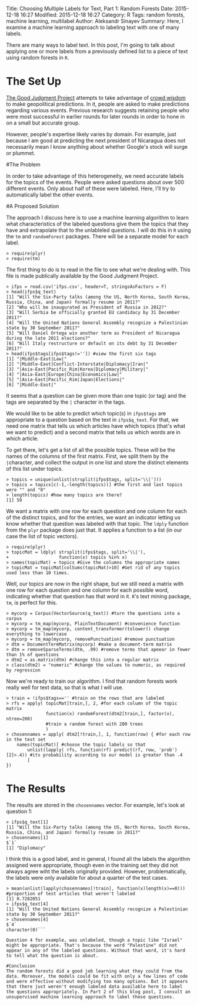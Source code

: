 Title: Choosing Multiple Labels for Text, Part 1: Random Forests
Date: 2015-12-18 16:27
Modified: 2015-12-18 16:27
Category: R
Tags: random forests, machine learning, multilabel
Author: Aleksandr Sinayev
Summary: Here, I examine a machine learning approach to labeling text with one of many labels.

There are many ways to label text. In this post, I'm going to talk about applying one or more labels from a previously defined list to a piece of text using random forests in `R`.

# The Set Up

[The Good Judgment Project](https://www.gjopen.com/) attempts to take advantage of [crowd wisdom](https://en.wikipedia.org/wiki/Wisdom_of_the_crowd) to make geopolitical predictions. In it, people are asked to make predictions regarding various events. Previous research suggests retaining people who were most successful in earlier rounds for later rounds in order to hone in on a small but accurate group.

However, people's expertise likely varies by domain. For example, just because I am good at predicting the next president of Nicaragua does not necessarily mean I know anything about whether Google's stock will surge or plummet. 

#The Problem

In order to take advantage of this heterogeneity, we need accurate labels for the topics of the events. People were asked questions about over 500 different events. Only about half of these were labeled. Here, I'll try to automatically label the other events.

#A Proposed Solution

The approach I discuss here is to use a machine learning algorithm to learn what characteristics of the labeled questions give them the topics that they have and extrapolate that to the unlableled questions. I will do this in `R` using the `tm` and `randomForest` packages. There will be a separate model for each label.

```
> require(plyr)
> require(tm)
```

The first thing to do is to read in the file to see what we're dealing with. This file is made publically available by the Good Judgment Project.

```
> ifps = read.csv('ifps.csv', header=T, stringsAsFactors = F)
> head(ifps$q_text)
[1] "Will the Six-Party talks (among the US, North Korea, South Korea, Russia, China, and Japan) formally resume in 2011?"
[2] "Who will be inaugurated as President of Russia in 2012?"
[3] "Will Serbia be officially granted EU candidacy by 31 December 2011?"
[4] "Will the United Nations General Assembly recognize a Palestinian state by 30 September 2011?"
[5] "Will Daniel Ortega win another term as President of Nicaragua during the late 2011 elections?"
[6] "Will Italy restructure or default on its debt by 31 December 2011?"
> head(ifps$tags[ifps$tags!='']) #view the first six tags
[1] "|Middle-East|Law|"
[2] "|Middle-East|Conflict-Interstate|Diplomacy|Iran|"
[3] "|Asia-East|Pacific_Rim|Korea|Diplomacy|Military|"
[4] "|Asia-East|Europe|China|Economics|Law|"
[5] "|Asia-East|Pacific_Rim|Japan|Elections|"
[6] "|Middle-East|"
```

It seems that a question can be given more than one topic (or tag) and the tags are separated by the `|` character in the tags. 

We would like to be able to predict which topic(s) in `ifps$tags` are appropriate to a question based on the text in `ifps$q_text`. For that, we need one matrix that tells us which articles have which topics (that's what we want to predict) and a second matrix that tells us which words are in which article.

To get there, let's get a list of all the possible topics. These will be the names of the columns of the first matrix. First, we split them by the `|`character, and collect the output in one list and store the distinct elements of this list under topics.

```
> topics = unique(unlist(strsplit(ifps$tags, split='\\|')))
> topics = topics[c(-1,-length(topics))] #the first and last topics were "" and "0"
> length(topics) #how many topics are there?
[1] 59
```

We want a matrix with one row for each question and one column for each of the distinct topics, and for the entries, we want an indicator letting us know whether that question was labeled with that topic. The `ldply` function from the `plyr` package does just that. It applies a function to a list (in our case the list of topic vectors).
```
> require(plyr)
> topicMat = ldply( strsplit(ifps$tags, split='\\|'), 
+                   function(x) topics %in% x)
> names(topicMat) = topics #Give the columns the appropriate names
> topicMat = topicMat[colSums(topicMat)>10] #Get rid of any topics used less than 10 times.
```
Well, our topics are now in the right shape, but we still need a matrix with one row for each question and one column for each possible word, indicating whether that question has that word in it. `R`'s text mining package, `tm`, is perfect for this.
```
> mycorp = Corpus(VectorSource(q_text)) #turn the questions into a corpus
> mycorp = tm_map(mycorp, PlainTextDocument) #convenience function
> mycorp = tm_map(mycorp, content_transformer(tolower)) change everything to lowercase
> mycorp = tm_map(mycorp, removePunctuation) #remove punctuation
> dtm = DocumentTermMatrix(mycorp) #make a document-term matrix
> dtm = removeSparseTerms(dtm, .99) #remove terms that apeear in fewer than 1% of questions
> dtm2 = as.matrix(dtm) #change this into a regular matrix
> class(dtm2) = "numeric" #change the values to numeric, as required by regression
```
Now we're ready to train our algorithm. I find that random forests work really well for text data, so that is what I will use.

```
> train = !ifps$tags=='' #train on the rows that are labeled
> rfs = apply( topicMat[train,], 2, #for each column of the topic matrix
			   function(x) randomForest(dtm2[train,], factor(x), ntree=200)
			   #train a random forest with 200 trees
			   )
> chosennames = apply( dtm2[!train,], 1, function(row) { #for each row in the test set
	names(topicMat)[ #choose the topic labels so that 
		unlist(lapply( rfs, function(rf) predict(rf, row, 'prob')[2]>.4)) #its probability according to our model is greater than .4
		] 
})
```

# The Results
The results are stored in the `chosennames` vector. For example, let's look at question 1:

```
> ifps$q_text[1]
[1] "Will the Six-Party talks (among the US, North Korea, South Korea, Russia, China, and Japan) formally resume in 2011?"
> chosennames[1]
$`1`
[1] "Diplomacy"
```

I think this is a good label, and in general, I found all the labels the algorithm assigned were appropriate, though even in the training set they did not always agree wiht the labels originally provided. However, problematically, the labels were only available for about a quarter of the test cases. 
```
> mean(unlist(lapply(chosennames[!train], function(x)length(x)==0))) #proportion of test articles that weren't labeled
[1] 0.7282051
> ifps$q_text[4]
[1] "Will the United Nations General Assembly recognize a Palestinian state by 30 September 2011?"
> chosennames[4]
$`4`
character(0)```

Question 4 for example, was unlabeled, though a topic like "Israel" might be appropriate. That's because the word "Palestine" did not appear in any of the labeled questions. Without that word, it's hard to tell what the question is about.

#Conclusion
The random forests did a good job learning what they could from the data. Moreover, the models could be fit with only a few lines of code and were effective without modifying too many options. But it appears that there just weren't enough labeled data available here to label the questions appropriately. In Part 2 of this blog post, I consult an unsupervised machine learning approach to label these questions.

